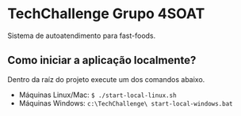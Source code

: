 # TechChallenge Grupo 4SOAT

Sistema de autoatendimento para fast-foods.

## Como iniciar a aplicação localmente?

Dentro da raíz do projeto execute um dos comandos abaixo.

- Máquinas Linux/Mac: `$ ./start-local-linux.sh`
- Máquinas Windows: `c:\TechChallenge\ start-local-windows.bat`